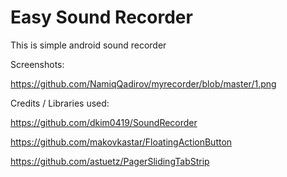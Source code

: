 Easy Sound Recorder
=============

<p>This is simple android sound recorder</p>

 

Screenshots:
 
https://github.com/NamiqQadirov/myrecorder/blob/master/1.png

Credits / Libraries used:

https://github.com/dkim0419/SoundRecorder

https://github.com/makovkastar/FloatingActionButton

https://github.com/astuetz/PagerSlidingTabStrip

